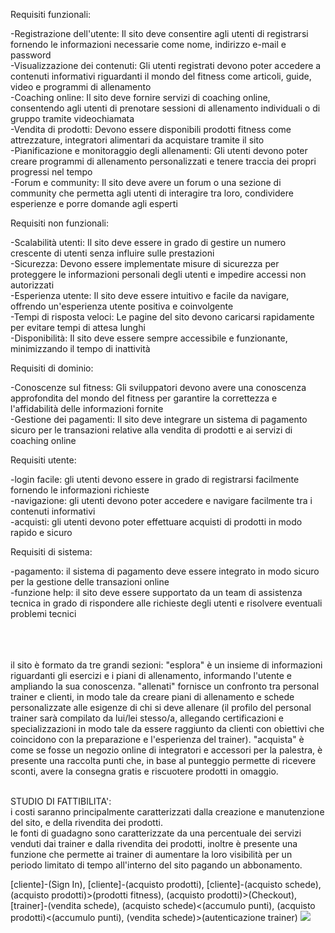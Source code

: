 Requisiti funzionali:

-Registrazione dell'utente: Il sito deve consentire agli utenti di registrarsi fornendo le informazioni necessarie come nome, indirizzo e-mail e password<br>
-Visualizzazione dei contenuti: Gli utenti registrati devono poter accedere a contenuti informativi riguardanti il mondo del fitness come articoli, guide, video e programmi di allenamento<br>
-Coaching online: Il sito deve fornire servizi di coaching online, consentendo agli utenti di prenotare sessioni di allenamento individuali o di gruppo tramite videochiamata<br>
-Vendita di prodotti: Devono essere disponibili prodotti fitness come attrezzature, integratori alimentari da acquistare tramite il sito<br>
-Pianificazione e monitoraggio degli allenamenti: Gli utenti devono poter creare programmi di allenamento personalizzati e tenere traccia dei propri progressi nel tempo<br>
-Forum e community: Il sito deve avere un forum o una sezione di community che permetta agli utenti di interagire tra loro, condividere esperienze e porre domande agli esperti<br>


Requisiti non funzionali:

-Scalabilità utenti: Il sito deve essere in grado di gestire un numero crescente di utenti senza influire sulle prestazioni<br>
-Sicurezza: Devono essere implementate misure di sicurezza per proteggere le informazioni personali degli utenti e impedire accessi non autorizzati<br>
-Esperienza utente: Il sito deve essere intuitivo e facile da navigare, offrendo un'esperienza utente positiva e coinvolgente<br>
-Tempi di risposta veloci: Le pagine del sito devono caricarsi rapidamente per evitare tempi di attesa lunghi<br>
-Disponibilità: Il sito deve essere sempre accessibile e funzionante, minimizzando il tempo di inattività<br>


Requisiti di dominio:

-Conoscenze sul fitness: Gli sviluppatori devono avere una conoscenza approfondita del mondo del fitness per garantire la correttezza e l'affidabilità delle informazioni fornite<br>
-Gestione dei pagamenti: Il sito deve integrare un sistema di pagamento sicuro per le transazioni relative alla vendita di prodotti e ai servizi di coaching online<br>


Requisiti utente:

-login facile: gli utenti devono essere in grado di registrarsi facilmente fornendo le informazioni richieste<br>
-navigazione: gli utenti devono poter accedere e navigare facilmente tra i contenuti informativi<br>
-acquisti: gli utenti devono poter effettuare acquisti di prodotti in modo rapido e sicuro<br>


Requisiti di sistema:

-pagamento: il sistema di pagamento deve essere integrato in modo sicuro per la gestione delle transazioni online<br>
-funzione help: il sito deve essere supportato da un team di assistenza tecnica in grado di rispondere alle richieste degli utenti e risolvere eventuali problemi tecnici<br>
<br><br><br>

il sito è formato da tre grandi sezioni: "esplora" è un insieme di informazioni riguardanti gli esercizi e i piani di allenamento, informando l'utente e ampliando la sua conoscenza. "allenati" fornisce un confronto tra personal trainer e clienti, in modo tale da creare piani di allenamento e schede personalizzate alle esigenze di chi si deve allenare (il profilo del personal trainer sarà compilato da lui/lei stesso/a, allegando certificazioni e specializzazioni in modo tale da essere raggiunto da clienti con obiettivi che coincidono con la preparazione e l'esperienza del trainer). "acquista" è come se fosse un negozio online di integratori e accessori per la palestra, è presente una raccolta punti che, in base al punteggio permette di ricevere sconti, avere la consegna gratis e riscuotere prodotti in omaggio.<br><br>

STUDIO DI FATTIBILITA':<br>
i costi saranno principalmente caratterizzati dalla creazione e manutenzione del sito, e della rivendita dei prodotti.<br>
le fonti di guadagno sono caratterizzate da una percentuale dei servizi venduti dai trainer e dalla rivendita dei prodotti, inoltre è presente una funzione che permette ai trainer di aumentare la loro visibilità per un periodo limitato di tempo
all'interno del sito pagando un abbonamento.







[cliente]-(Sign In),
[cliente]-(acquisto prodotti),
[cliente]-(acquisto schede),
(acquisto prodotti)>(prodotti fitness),
(acquisto prodotti)>(Checkout),
[trainer]-(vendita schede),
(acquisto schede)<(accumulo punti),
(acquisto prodotti)<(accumulo punti),
(vendita schede)>(autenticazione trainer)
<img src="http://yuml.me/diagram/scruffy/usecase/[cliente]-(Sign In),[cliente]-(acquisto prodotti),[cliente]-(acquisto schede),(acquisto prodotti)>(prodotti fitness),(acquisto prodotti)>(Checkout),[trainer]-(vendita schede),(acquisto schede)<(accumulo punti),(acquisto prodotti)<(accumulo punti),(vendita schede)>(autenticazione trainer)" >
